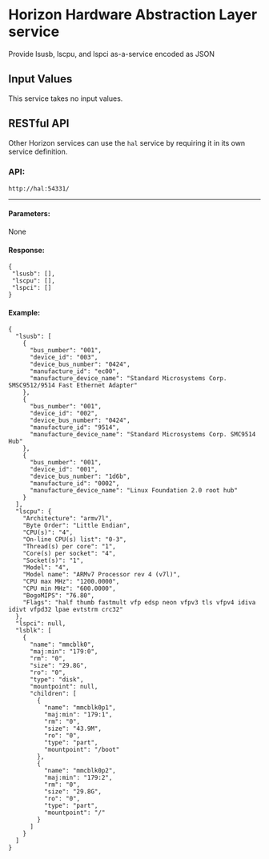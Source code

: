 # Horizon Hardware Abstraction Layer service

Provide lsusb, lscpu, and lspci as-a-service encoded as JSON

## Input Values

This service takes no input values.

## RESTful API

Other Horizon services can use the `hal` service by requiring it in its own service definition.

### **API:** 

```
http://hal:54331/
```
---

#### Parameters:

None

#### Response:

```
{
 "lsusb": [],
 "lscpu": [],
 "lspci": []
}
```

#### Example:

```
{
  "lsusb": [
    {
      "bus_number": "001",
      "device_id": "003",
      "device_bus_number": "0424",
      "manufacture_id": "ec00",
      "manufacture_device_name": "Standard Microsystems Corp. SMSC9512/9514 Fast Ethernet Adapter"
    },
    {
      "bus_number": "001",
      "device_id": "002",
      "device_bus_number": "0424",
      "manufacture_id": "9514",
      "manufacture_device_name": "Standard Microsystems Corp. SMC9514 Hub"
    },
    {
      "bus_number": "001",
      "device_id": "001",
      "device_bus_number": "1d6b",
      "manufacture_id": "0002",
      "manufacture_device_name": "Linux Foundation 2.0 root hub"
    }
  ],
  "lscpu": {
    "Architecture": "armv7l",
    "Byte Order": "Little Endian",
    "CPU(s)": "4",
    "On-line CPU(s) list": "0-3",
    "Thread(s) per core": "1",
    "Core(s) per socket": "4",
    "Socket(s)": "1",
    "Model": "4",
    "Model name": "ARMv7 Processor rev 4 (v7l)",
    "CPU max MHz": "1200.0000",
    "CPU min MHz": "600.0000",
    "BogoMIPS": "76.80",
    "Flags": "half thumb fastmult vfp edsp neon vfpv3 tls vfpv4 idiva idivt vfpd32 lpae evtstrm crc32"
  },
  "lspci": null,
  "lsblk": [
    {
      "name": "mmcblk0",
      "maj:min": "179:0",
      "rm": "0",
      "size": "29.8G",
      "ro": "0",
      "type": "disk",
      "mountpoint": null,
      "children": [
        {
          "name": "mmcblk0p1",
          "maj:min": "179:1",
          "rm": "0",
          "size": "43.9M",
          "ro": "0",
          "type": "part",
          "mountpoint": "/boot"
        },
        {
          "name": "mmcblk0p2",
          "maj:min": "179:2",
          "rm": "0",
          "size": "29.8G",
          "ro": "0",
          "type": "part",
          "mountpoint": "/"
        }
      ]
    }
  ]
}
```
